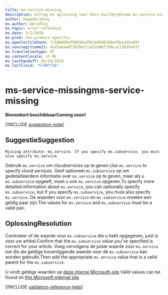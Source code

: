 ```yaml
---
title: ms-service-missing
description: Uitleg en oplossing voor Docs-buildprobleem ms-service-missing
author: meganbradley
ms.author: mbradley
ms.topic: error-reference
ms.date: 2/2/2019
ms.prod: non-product-specific
ms.openlocfilehash: 7c5860d9ef50598ad5b3e9546100af0ba436e69f
ms.sourcegitcommit: 42e5a6ae071826afc2a32a9b7150ca113b39afdf
ms.translationtype: HT
ms.contentlocale: nl-NL
ms.lasthandoff: 03/19/2019
ms.locfileid: "57987716"
---
```

# <a name="ms-service-missing"></a><span data-ttu-id="60cc0-103">ms-service-missing</span><span class="sxs-lookup"><span data-stu-id="60cc0-103">ms-service-missing</span></span>

<span data-ttu-id="60cc0-104">**Binnenkort beschikbaar**</span><span class="sxs-lookup"><span data-stu-id="60cc0-104">**Coming soon!**</span></span>

[!INCLUDE [suggestion-note](includes/suggestion-note.md)]

## <a name="suggestion"></a><span data-ttu-id="60cc0-105">Suggestie</span><span class="sxs-lookup"><span data-stu-id="60cc0-105">Suggestion</span></span>

`Missing attribute: ms.service. If you specify ms.subservice, you must also specify ms.service.`

<span data-ttu-id="60cc0-106">Gebruik `ms.service` om cloudservices op te geven.</span><span class="sxs-lookup"><span data-stu-id="60cc0-106">Use `ms.service` to specify cloud services.</span></span> <span data-ttu-id="60cc0-107">Geef optioneel `ms.subservice` op om gedetailleerdere informatie over `ms.service` op te geven, maar als u `ms.subservice` opgeeft, moet u ook `ms.service` opgeven.</span><span class="sxs-lookup"><span data-stu-id="60cc0-107">To specify more detailed information about `ms.service`, you can optionally specify `ms.subservice`, but if you specify `ms.subservice`, you must also specify `ms.service`.</span></span> <span data-ttu-id="60cc0-108">De waarden voor `ms.service` en `ms.subservice` moeten een geldig paar zijn.</span><span class="sxs-lookup"><span data-stu-id="60cc0-108">The values for `ms.service` and `ms.subservice` must be a valid pair.</span></span>

## <a name="resolution"></a><span data-ttu-id="60cc0-109">Oplossing</span><span class="sxs-lookup"><span data-stu-id="60cc0-109">Resolution</span></span>

<span data-ttu-id="60cc0-110">Controleer of de waarde voor `ms.subservice` die u hebt opgegeven, juist is voor uw artikel.</span><span class="sxs-lookup"><span data-stu-id="60cc0-110">Confirm that the `ms.subservice` value you've specified is correct for your article.</span></span> <span data-ttu-id="60cc0-111">Voeg vervolgens de juiste waarde voor `ms.service` toe die als geldige bovenliggende waarde voor de `ms.subservice` kan worden gebruikt.</span><span class="sxs-lookup"><span data-stu-id="60cc0-111">Then add the appropriate `ms.service` value that is a valid parent for the `ms.subservice`.</span></span>

<span data-ttu-id="60cc0-112">U vindt geldige waarden op [deze interne Microsoft-site](https://docsmetadatatool.azurewebsites.net/allowlists).</span><span class="sxs-lookup"><span data-stu-id="60cc0-112">Valid values can be found on [this Microsoft-internal site](https://docsmetadatatool.azurewebsites.net/allowlists).</span></span>

<!--make sure to add this file to your includes folder and verify the path-->
[!INCLUDE [validation-reference-help](includes/validation-reference-help.md)]

